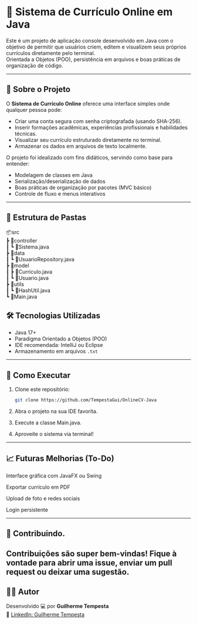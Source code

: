 # 🧾 Sistema de Currículo Online em Java

Este é um projeto de aplicação console desenvolvido em Java com o objetivo de permitir que usuários criem, editem e visualizem seus próprios currículos diretamente pelo terminal.    
Orientada a Objetos (POO), persistência em arquivos e boas práticas de organização de código.    

---

## 📌 Sobre o Projeto

O **Sistema de Currículo Online** oferece uma interface simples onde qualquer pessoa pode:  

- Criar uma conta segura com senha criptografada (usando SHA-256).  
- Inserir formações acadêmicas, experiências profissionais e habilidades técnicas.  
- Visualizar seu currículo estruturado diretamente no terminal.  
- Armazenar os dados em arquivos de texto localmente.  

O projeto foi idealizado com fins didáticos, servindo como base para entender:  
- Modelagem de classes em Java  
- Serialização/deserialização de dados  
- Boas práticas de organização por pacotes (MVC básico)  
- Controle de fluxo e menus interativos  

---

## 📂 Estrutura de Pastas  

📦src     
┣ 📂controller   
  ┃ ┗ 📜Sistema.java   
┣ 📂data   
  ┃ ┗ 📜UsuarioRepository.java   
┣ 📂model   
  ┃ ┣ 📜Curriculo.java    
  ┃ ┗ 📜Usuario.java   
┣ 📂utils   
  ┃ ┗ 📜HashUtil.java   
  ┗ 📜Main.java  

  ## 🛠️ Tecnologias Utilizadas  

- Java 17+  
- Paradigma Orientado a Objetos (POO)  
- IDE recomendada: IntelliJ ou Eclipse  
- Armazenamento em arquivos `.txt`  

---

## 🚀 Como Executar  

1. Clone este repositório:  
   ```bash
   git clone https://github.com/TempestaGui/OnlineCV-Java
   ````

2. Abra o projeto na sua IDE favorita.  
3. Execute a classe Main.java.  
4. Aproveite o sistema via terminal!
---

## 📈 Futuras Melhorias (To-Do)  

Interface gráfica com JavaFX ou Swing  

Exportar currículo em PDF  

Upload de foto e redes sociais  

Login persistente  
  
---
## 🤝 Contribuindo.  
Contribuições são super bem-vindas! Fique à vontade para abrir uma issue, enviar um pull request ou deixar uma sugestão.  
---
## 🧑‍💻 Autor

Desenvolvido 💻 por **Guilherme Tempesta**  
🔗 [LinkedIn: Guilherme Tempesta](https://www.linkedin.com/in/guilherme-tempesta-82b235286/)

